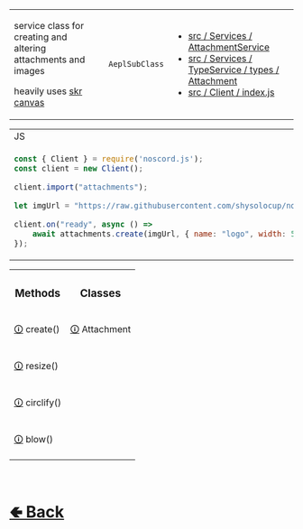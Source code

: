 <table>
<tr><td>

service class for creating and altering attachments and images

heavily uses [skr canvas](https://www.npmjs.com/package/@napi-rs/canvas)

</td><td> 

`AeplSubClass`

</td><td>

- [src / Services / AttachmentService](https://github.com/shysolocup/noscord.js/tree/main/src/Services/AttachmentService)
- [src / Services / TypeService / types / Attachment](https://github.com/shysolocup/noscord.js/tree/main/src/Services/TypeService/types/Attachment)
- [src / Client / index.js](https://github.com/shysolocup/noscord.js/blob/main/src/Client/index.js)

</td></tr>

</table>

<table>

<tr><td> JS </td></tr>
<tr><td>

```js
const { Client } = require('noscord.js');                
const client = new Client();

client.import("attachments");

let imgUrl = "https://raw.githubusercontent.com/shysolocup/noscord.js/main/assets/mini%20noscord.js.png";

client.on("ready", async () => 
    await attachments.create(imgUrl, { name: "logo", width: 50, height: 50 });
});
```

</td></tr>
</table>


<table>

[comment]: <> ( top row )

<tr><th>
<h3>  Methods  </h3>
</th><th>
<h3>  Classes  </h3>
</th></tr>



[comment]: <> ( 1st row )


<tr><td>

[comment]: <> (Method)
[🛈](https://github.com/shysolocup/noscord.js/wiki/AttachmentService.create()) create()
</td><td>

[comment]: <> (Class)
[🛈](https://github.com/shysolocup/noscord.js/wiki/Attachment) Attachment
</td></tr>


[comment]: <> ( 2nd row )


<tr><td>

[comment]: <> (Method)
[🛈](https://github.com/shysolocup/noscord.js/wiki/AttachmentService.resize()) resize()
</td><td>

[comment]: <> (Class)
</td></tr>


[comment]: <> ( 3rd row )


<tr><td>

[comment]: <> (Method)
[🛈](https://github.com/shysolocup/noscord.js/wiki/AttachmentService.circlify()) circlify()
</td><td>

[comment]: <> (Class)
</td></tr>


[comment]: <> ( 4th row )


<tr><td>

[comment]: <> (Method)
[🛈](https://github.com/shysolocup/noscord.js/wiki/AttachmentService.blow()) blow()
</td><td>

[comment]: <> (Class)
</td></tr>



</table>

<br> <h1> [🢀 Back](https://github.com/shysolocup/noscord.js/wiki/Client) </h1>